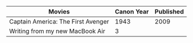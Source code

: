 | Movies | Canon  Year | Published |
| ---------- | ---------- | ---------- |
| Captain America: The First Avenger | 1943 | 2009 |
| Writing from my new MacBook Air | 3 |
